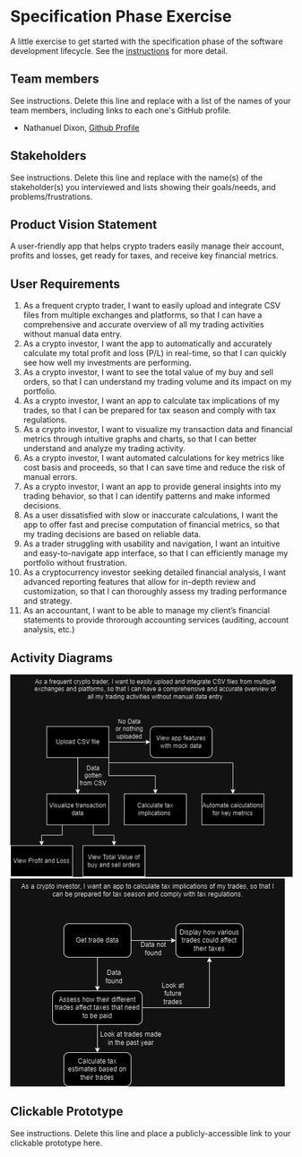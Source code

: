 # Specification Phase Exercise

A little exercise to get started with the specification phase of the software development lifecycle. See the [instructions](instructions.md) for more detail.

## Team members

See instructions. Delete this line and replace with a list of the names of your team members, including links to each one's GitHub profile.
- Nathanuel Dixon, [Github Profile](https://github.com/nathanuel0322)

## Stakeholders

See instructions. Delete this line and replace with the name(s) of the stakeholder(s) you interviewed and lists showing their goals/needs, and problems/frustrations.

## Product Vision Statement

A user-friendly app that helps crypto traders easily manage their account, profits and losses, get ready for taxes, and receive key financial metrics.

## User Requirements

1. As a frequent crypto trader, I want to easily upload and integrate CSV files from multiple exchanges and platforms, so that I can have a comprehensive and accurate overview of all my trading activities without manual data entry.
2. As a crypto investor, I want the app to automatically and accurately calculate my total profit and loss (P/L) in real-time, so that I can quickly see how well my investments are performing.
3. As a crypto investor, I want to see the total value of my buy and sell orders, so that I can understand my trading volume and its impact on my portfolio.
4. As a crypto investor, I want an app to calculate tax implications of my trades, so that I can be prepared for tax season and comply with tax regulations.
5. As a crypto investor, I want to visualize my transaction data and financial metrics through intuitive graphs and charts, so that I can better understand and analyze my trading activity.
6. As a crypto investor, I want automated calculations for key metrics like cost basis and proceeds, so that I can save time and reduce the risk of manual errors.
7. As a crypto investor, I want an app to provide general insights into my trading behavior, so that I can identify patterns and make informed decisions.
8. As a user dissatisfied with slow or inaccurate calculations, I want the app to offer fast and precise computation of financial metrics, so that my trading decisions are based on reliable data.
9. As a trader struggling with usability and navigation, I want an intuitive and easy-to-navigate app interface, so that I can efficiently manage my portfolio without frustration.
10. As a cryptocurrency investor seeking detailed financial analysis, I want advanced reporting features that allow for in-depth review and customization, so that I can thoroughly assess my trading performance and strategy.
11. As an accountant, I want to be able to manage my client’s financial statements to provide throrough accounting services (auditing, account analysis, etc.)


## Activity Diagrams

![UML Activity Diagram 1](./images/SWE%20Project%201.drawio.png)
![UML Activity Diagram 2](./images/UMLActivity2.drawio.png)

## Clickable Prototype

See instructions. Delete this line and place a publicly-accessible link to your clickable prototype here.

